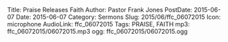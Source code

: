 Title: Praise Releases Faith
Author: Pastor Frank Jones
PostDate: 2015-06-07
Date: 2015-06-07
Category: Sermons
Slug: 2015/06/ffc_06072015
Icon: microphone
AudioLink: ffc_06072015
Tags: PRAISE, FAITH
mp3: ffc_06072015/06072015.mp3
ogg: ffc_06072015/06072015.ogg
